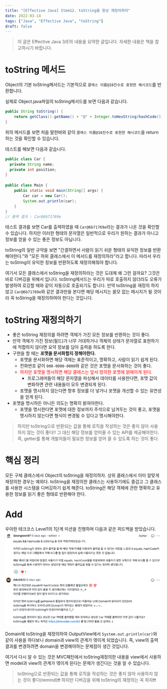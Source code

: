```yaml
---
title: "[Effective Java] Item12. toString을 항상 재정의하라"
date: 2022-03-14
tags: ["Java", "Effective Java", "toString"]
draft: false
---
```


> 이 글은 Effective Java 3/E의 내용을 요약한 글입니다. 자세한 내용은 책을 참고하시기 바랍니다.


# toString 메서드
Object의 기본 toString메서드는 기본적으로 `클래스 이름@16진수로 표현한 해시코드`를 반환합니다.

실제로 Object.java파일의 toString메서드를 보면 다음과 같습니다.
```java
public String toString() {
    return getClass().getName() + "@" + Integer.toHexString(hashCode());
}
```
위의 메서드를 보면 처음 말한바와 같이 `클래스 이름@16진수로 표현한 해시코드`을 return 하는 것을 확인할 수 있습니다.

테스트를 해보면 다음과 같습니다.
```java
public class Car {
  private String name;
  private int position;
}

public class Main {
    public static void main(String[] args) {
        Car car = new Car();
        System.out.println(car);
    }
}
// 출력 결과 : Car@6b71769e
```
테스트 결과를 보면 Car를 출력하였을 때 `Car@6b71769e`라는 결과가 나온 것을 확인할 수 있습니다. 하지만 이러한 형태의 문자열은 일반적으로 우리가 원하는 결과가 아니고 정보를 얻을 수 있는 좋은 정보도 아닙니다.

toString의 일반 규약을 보면 "간결하면서 사람이 읽기 쉬운 형태의 유익한 정보를 반환해야한다."와 "모든 하위 클래스에서 이 메서드를 재정의하라"라고 합니다.
따라서 우리는 toString이 유익한 정보를 반환하도록 재정의해줘야 합니다.

여기서 모든 클래스에서 toString을 재정의하라는 것은 도대체 왜 그런 걸까요?
그것은 바로 디버깅을 위해서 입니다. toString메서드는 우리가 따로 호출하지 않더라도 오류가 발생하여 로깅할 때와 같이 자동으로 호출되기도 합니다.
만약 toString을 재정의 하지 않고 `Car@6b71769e`와 같은 결과만을 본다면 해당 메시지는 쓸모 없는 메시지가 될 것이라 꼭 toString을 재정의하여야 한다는 것입니다.

# toString 재정의하기
- 좋은 toString 재정의를 하려면 객체가 가진 모든 정보를 반환하는 것이 좋다.
- 만약 객체가 가진 정보(필드)가 너무 거대하거나 객체의 상태가 문자열로 표현하기에 적합하지 않다면 요약 정보를 담아 출력을 하도록 한다.
- 구현을 할 때는 **포맷을 문서화할지 정해야한다.**
  - 포맷을 문서화하면 해당 객체는 표준적이고, 명확하고, 사람이 읽기 쉽게 된다.
  - 전화번호 같이 `000-0000-0000`와 같은 것은 포맷을 문서화하는 것이 좋다.
  - <font color ="red">하지만 포맷을 명시하면 해당 클래스는 앞서 정의한 포맷에 얽매이게 된다.</font>
    - 프로그래머들이 해당 문자열을 파싱해서 데이터를 사용한다면, 포맷 값이 변화하면 관련 내용들이 모두 변경되게 된다.
  - 포맷을 명시하지 않는다면 향후 정보를 더 넣거나 포맷을 개선할 수 있는 유연성을 얻게 된다.
- 포맷을 명시하든 아니든 의도는 명확히 밝혀야한다.
  - 포맷을 명시한다면 포맷에 대한 정보까지 주석으로 남겨두는 것이 좋고, 포맷을 명시하지 않는다면 형식이 변경될 수 있다고 명시해야한다.

> 하지만 toString으로 반환되는 값을 통해 로직을 작성하는 것은 좋지 않아 사용하지 않는 것이 좋다!!
> 그 대신 해당 정보를 얻어올 수 있는 API를 제공해야한다. 즉, getter를 통해 개발자들이 필요한 정보를 얻어 올 수 있도록 하는 것이 좋다.

# 핵심 정리
모든 구체 클래스에서 Object의 toString을 재정의하자. 상위 클래스에서 이미 알맞게 재정의한 경우는 예외다.
toString을 재정의한 클래스는 사용하기에도 즐겁고 그 클래스를 사용한 시스템을 디버깅하기 쉽게 해준다.
toString은 해당 객체에 관한 명확하고 유용한 정보를 읽기 좋은 형태로 반환해야 한다.


# Add
우아한 테크코스 Level1의 1단계 미션을 진행하며 다음과 같은 피드백을 받았습니다.
![toString 피드백](image/20220314_이펙티브자바12/toString_Override.png)

Domain에 toString을 재정의하여 OutputView에서 `System.out.println(car)`와 같이 사용을 하다보니 domain과 view의 관계가 엮이게 되었습니다.
즉, view의 출력 결과를 변경하려면 domain을 변경해야하는 문제점이 생긴 것입니다.

여기서 다시 알 수 있는 것은 MVC패턴에서 toString재정의한 내용을 view에서 사용하면 model과 view의 관계가 엮이게 된다는 문제가 생긴다는 것을 알 수 있습니다.

>toString으로 반환되는 값을 통해 로직을 작성하는 것은 좋지 않아 사용하지 않는 것이 좋다(remind)❗️❗️
>하지만 디버깅을 위해 toString의 재정의는 꼭 하자❗️❗️
